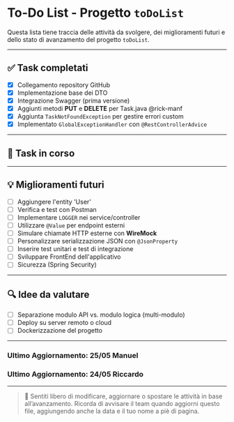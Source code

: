 # To-Do List - Progetto `toDoList`

Questa lista tiene traccia delle attività da svolgere, dei miglioramenti futuri e dello stato di avanzamento del progetto `toDoList`.

---

## ✅ Task completati
- [x] Collegamento repository GitHub
- [x] Implementazione base dei DTO
- [x] Integrazione Swagger (prima versione)
- [x] Aggiunti metodi **PUT** e **DELETE** per Task.java @rick-manf
- [x] Aggiunta `TaskNotFoundException` per gestire errori custom
- [x] Implementato `GlobalExceptionHandler` con `@RestControllerAdvice`

---

## 🚧 Task in corso

---

## 💡 Miglioramenti futuri
- [ ] Aggiungere l'entity 'User'
- [ ] Verifica e test con Postman
- [ ] Implementare `LOGGER` nei service/controller
- [ ] Utilizzare `@Value` per endpoint esterni
- [ ] Simulare chiamate HTTP esterne con **WireMock**
- [ ] Personalizzare serializzazione JSON con `@JsonProperty`
- [ ] Inserire test unitari e test di integrazione
- [ ] Sviluppare FrontEnd dell'applicativo
- [ ] Sicurezza (Spring Security)

---

## 🔍 Idee da valutare
- [ ] Separazione modulo API vs. modulo logica (multi-modulo)
- [ ] Deploy su server remoto o cloud
- [ ] Dockerizzazione del progetto

---

### Ultimo Aggiornamento: 25/05 Manuel
### Ultimo Aggiornamento: 24/05 Riccardo

---

> 🔄 Sentiti libero di modificare, aggiornare o spostare le attività in base all’avanzamento.
> Ricorda di avvisare il team quando aggiorni questo file, aggiungendo anche la data e il tuo nome a piè di pagina.
